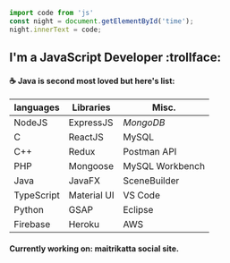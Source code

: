 
```JavaScript
import code from 'js'
const night = document.getElementById('time'); 
night.innerText = code;
```
## I'm a JavaScript Developer :trollface:
####  :coffee: Java is second most loved but here's list:

| languages | Libraries | Misc. |
|-----------|-------|-----------|
| NodeJS | ExpressJS | *MongoDB*|
| C | ReactJS | MySQL |
| C++ | Redux| Postman API |
|PHP | Mongoose | MySQL Workbench |
| Java | JavaFX | SceneBuilder |
|TypeScript|Material UI| VS Code|
|Python| GSAP| Eclipse|
|Firebase|Heroku|AWS|
####  Currently working on: maitrikatta social site.
